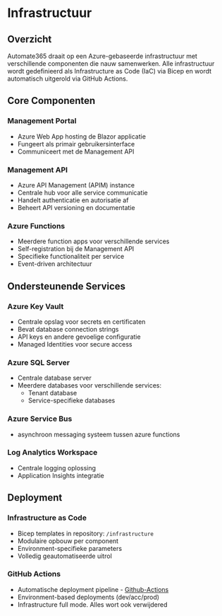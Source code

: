 # Infrastructuur

## Overzicht
Automate365 draait op een Azure-gebaseerde infrastructuur met verschillende componenten die nauw samenwerken. Alle infrastructuur wordt gedefinieerd als Infrastructure as Code (IaC) via Bicep en wordt automatisch uitgerold via GitHub Actions.

## Core Componenten

### Management Portal
- Azure Web App hosting de Blazor applicatie
- Fungeert als primair gebruikersinterface
- Communiceert met de Management API

### Management API
- Azure API Management (APIM) instance
- Centrale hub voor alle service communicatie
- Handelt authenticatie en autorisatie af
- Beheert API versioning en documentatie

### Azure Functions
- Meerdere function apps voor verschillende services
- Self-registration bij de Management API
- Specifieke functionaliteit per service
- Event-driven architectuur

## Ondersteunende Services

### Azure Key Vault
- Centrale opslag voor secrets en certificaten
- Bevat database connection strings
- API keys en andere gevoelige configuratie
- Managed Identities voor secure access

### Azure SQL Server
- Centrale database server
- Meerdere databases voor verschillende services:
    - Tenant database
    - Service-specifieke databases

### Azure Service Bus
- asynchroon messaging systeem tussen azure functions

### Log Analytics Workspace
- Centrale logging oplossing
- Application Insights integratie

## Deployment

### Infrastructure as Code
- Bicep templates in repository: `/infrastructure`
- Modulaire opbouw per component
- Environment-specifieke parameters
- Volledig geautomatiseerde uitrol

### GitHub Actions
- Automatische deployment pipeline - [Github-Actions](https://github.com/innovative365nl/Automate/blob/develop/.github/workflows/Deployment-Infrastructure-Azure.yml)
- Environment-based deployments (dev/acc/prod)
- Infrastructure full mode. Alles wort ook verwijdered
